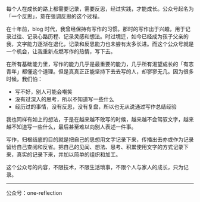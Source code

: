 每个人在成长的路上都需要记录，需要反思，经过实践，才能成长。公众号起名为「一个反思」，意在强调反思的这个过程。

在十年前，blog 时代，我曾经保持有写作的习惯。那时的写作出于兴趣，用于记录过往、记录心路历程、记录灵感和想法。时过境迁，如今已经成为孩子父亲的我，文字能力逐渐在退化，记录和反思能力也未尝有太多长进。而这个公众号就是一个机会，让我重新点燃写作的热情，写下去。

在所有基础能力里，写作的能力几乎是最重要的能力，几乎所有渴望成长的「有志青年」都懂这个道理。但是真真正正能坚持下去去写的人，却寥寥无几。因为很多时候，我们怕：

- 写不好，别人可能会嘲笑
- 没有过深入的思考，所以不知道写一些什么
- 经历过的事情，没有反思，没有复盘，所以也无从说通过写作总结经验

我也同样有如上的想法，于是在越来越不敢写的时候，越来越不会驾驭文字，越来越不知道写一些什么，最后甚至难以向别人表述一件事。

写作，归根结底的目的就是把自己的思想用文字记录下来，传播出去亦或作为记录留给自己查阅和反省。把自己的见闻、想法、思考、积累使用文字的方式记录下来，真实的记录下来，并加以简单的组织和加工。

这个公众号的内容，不限技术，不限生活琐事，不限个人与家人的成长，只为记录。

-------------

公众号：one-reflection
